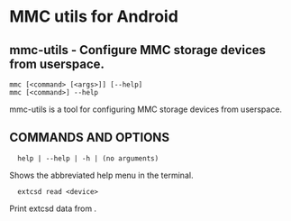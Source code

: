 # MMC utils for Android


## mmc-utils - Configure MMC storage devices from userspace.

    mmc [<command> [<args>]] [--help]
    mmc [<command>] --help

mmc-utils is a tool for configuring MMC storage devices from userspace.

## COMMANDS AND OPTIONS

      help | --help | -h | (no arguments)
      
Shows the abbreviated help menu in the terminal.

      extcsd read <device>
Print extcsd data from <device>.
